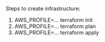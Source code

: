 Steps to create infrastructure:

1. AWS_PROFILE=... terraform init
2. AWS_PROFILE=... terraform plan
3. AWS_PROFILE=... terraform apply
